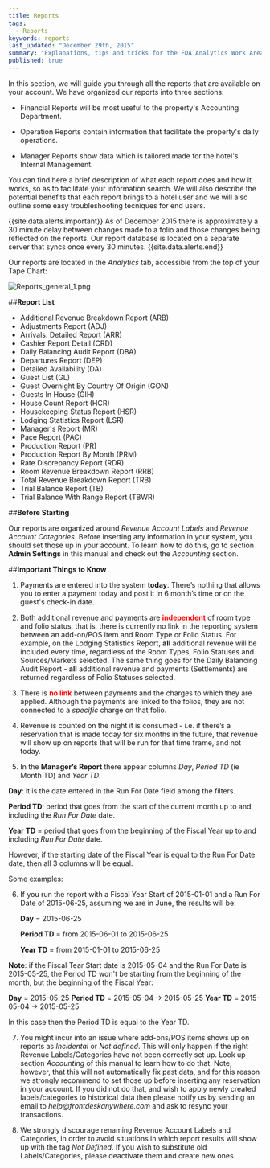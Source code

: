 ```yaml
---
title: Reports
tags: 
  - Reports
keywords: reports
last_updated: "December 29th, 2015"
summary: "Explanations, tips and tricks for the FDA Analytics Work Area."
published: true
---
```







In this section, we will guide you through all the reports that are available on your account. We have organized our reports into three sections:  

- Financial Reports will be most useful to the property's Accounting Department.  
- Operation Reports contain information that facilitate the property's daily operations.  

- Manager Reports show data which is tailored made for the hotel's Internal Management.  

You can find here a brief description of what each report does and how it works, so as to facilitate your information search. We will also describe the potential benefits that each report brings to a hotel user and we will also outline some easy troubleshooting tecniques for end users.


{{site.data.alerts.important}} As of December 2015 there is approximately a 30 minute delay between changes made to a folio and those changes being reflected on the reports. Our report database is located on a separate server that syncs once every 30 minutes. {{site.data.alerts.end}}


Our reports are located in the _Analytics_ tab, accessible from the top of your Tape Chart:  


![Reports_general_1.png]({{site.baseurl}}/images/Reports_general_1.png)



##**Report List**  

    
    
- Additional Revenue Breakdown Report (ARB)
- Adjustments Report (ADJ)
- Arrivals: Detailed Report (ARR)
- Cashier Report Detail (CRD)
- Daily Balancing Audit Report (DBA)
- Departures Report (DEP)
- Detailed Availability (DA)
- Guest List (GL)
- Guest Overnight By Country Of Origin (GON)
- Guests In House (GIH)
- House Count Report (HCR)
- Housekeeping Status Report (HSR)
- Lodging Statistics Report (LSR)
- Manager's Report (MR)
- Pace Report (PAC)
- Production Report (PR)
- Production Report By Month (PRM)
- Rate Discrepancy Report (RDR)
- Room Revenue Breakdown Report (RRB)
- Total Revenue Breakdown Report (TRB)
- Trial Balance Report (TB)
- Trial Balance With Range Report (TBWR)  



##**Before Starting**  


Our reports are organized around _Revenue Account Labels_ and _Revenue Account Categories_. Before inserting any information in your system, you should set those up in your account. To learn how to do this, go to section **Admin Settings** in this manual and check out the _Accounting_ section.
 
 
 
##**Important Things to Know**
  
  
1. Payments are entered into the system **today**. There’s nothing that allows you to enter a payment today and post it in 6 month’s time or on the guest's check-in date.  
  
2. Both additional revenue and payments are <span style="color:red;">**independent**</span> of room type and folio status, that is, there is currently no link in the reporting system between an add-on/POS item and Room Type or Folio Status. For example, on the Lodging Statistics Report, **all** additional revenue will be included every time, regardless of the Room Types, Folio Statuses and Sources/Markets selected. The same thing goes for the Daily Balancing Audit Report - **all** additional revenue and payments (Settlements) are returned regardless of Folio Statuses selected.

3. There is <span style="color:red;">**no link**</span> between payments and the charges to which they are applied. Although the payments are linked to the folios, they are not connected to a _specific_ charge on that folio. 

4. Revenue is counted on the night it is consumed - i.e. if there’s a reservation that is made today for six months in the future, that revenue will show up on reports that will be run for that time frame, and not today.

5. In the **Manager’s Report** there appear columns _Day_, _Period TD_ (ie Month TD) and _Year TD_.

  **Day**: it is the date entered in the Run For Date field among the filters.  

  **Period TD**: period that goes from the start of the current month up to and including the _Run For Date_ date.   

  **Year TD** = period that goes from the beginning of the Fiscal Year up to and including _Run For Date_ date. 

However, if the starting date of the Fiscal Year is equal to the Run For Date date, then all 3 columns will be equal. 

Some examples:  

6. If you run the report with a Fiscal Year Start of 2015-01-01 and a Run For Date of 2015-06-25, assuming we are in June, the results will be:
    
	**Day** = 2015-06-25  
    
	**Period TD** = from 2015-06-01 to 2015-06-25   
    
	**Year TD** = from 2015-01-01 to 2015-06-25  
    
 **Note**: if the Fiscal Tear Start date is 2015-05-04 and the Run For Date is 2015-05-25, the Period TD won't be starting from the beginning of the month, but the beginning of the Fiscal Year:

**Day** = 2015-05-25 
**Period TD** = 2015-05-04 -> 2015-05-25 
**Year TD** = 2015-05-04 -> 2015-05-25 
    
 In this case then the Period TD is equal to the Year TD.



7. You might incur into an issue where add-ons/POS items shows up on reports as _Incidental_ or _Not defined_. This will only happen if the right Revenue Labels/Categories have not been correctly set up. Look up section _Accounting_ of this manual to learn how to do that.
Note, however, that this will not automatically fix past data, and for this reason we strongly recommend to set those up before inserting any reservation in your account. If you did not do that, and wish to apply newly created labels/categories to historical data then please notify us by sending an email to _help@frontdeskanywhere.com_ and ask to resync your transactions.

8. We strongly discourage renaming Revenue Account Labels and Categories, in order to avoid situations in which report results will show up with the tag _Not Defined_. If you wish to substitute old Labels/Categories, please deactivate them and create new ones.
